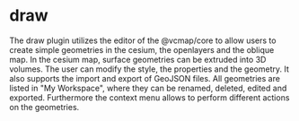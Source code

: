 # draw

The draw plugin utilizes the editor of the @vcmap/core to allow users to create simple geometries in the cesium, the openlayers and the oblique map.
In the cesium map, surface geometries can be extruded into 3D volumes.
The user can modify the style, the properties and the geometry.
It also supports the import and export of GeoJSON files.
All geometries are listed in "My Workspace", where they can be renamed, deleted, edited and exported.
Furthermore the context menu allows to perform different actions on the geometries.
